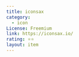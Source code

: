 ```yaml
---
title: iconsax
category:
  - icon
License: Freemium
link: https://iconsax.io/
rating: ⭐⭐
layout: item
---
```

